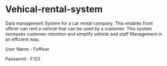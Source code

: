 # Vehical-rental-system
Data management System for a car rental company.  This enables front officer can rent a vehicle that can be used by a customer. This system  increases customer retention and simplify vehicle and staff Management in an efficient  way.

User Name - Fofficer

Password - F123
